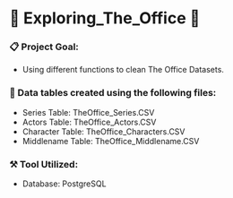 # :star2: Exploring_The_Office :star2:

### :clipboard: Project Goal: 
- Using different functions to clean The Office Datasets. 

### 	:file_folder: Data tables created using the following files:
- Series Table: TheOffice_Series.CSV
- Actors Table: TheOffice_Actors.CSV
- Character Table: TheOffice_Characters.CSV
- Middlename Table: TheOffice_Middlename.CSV

### :hammer_and_pick: Tool Utilized: 
- Database: PostgreSQL

  
